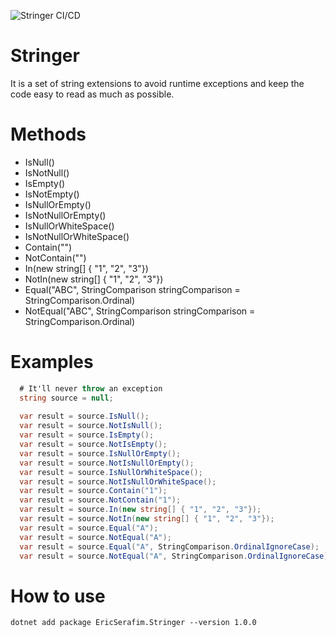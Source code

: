 ![Stringer CI/CD](https://github.com/ericserafim/Stringer/workflows/Stringer%20CI/CD/badge.svg)

# Stringer
It is a set of string extensions to avoid runtime exceptions and keep the code easy to read as much as possible.

# Methods
* IsNull()
* IsNotNull()
* IsEmpty()
* IsNotEmpty()
* IsNullOrEmpty()
* IsNotNullOrEmpty()
* IsNullOrWhiteSpace()
* IsNotNullOrWhiteSpace()
* Contain("")
* NotContain("")
* In(new string[] { "1", "2", "3"})
* NotIn(new string[] { "1", "2", "3"})
* Equal("ABC", StringComparison stringComparison = StringComparison.Ordinal)
* NotEqual("ABC", StringComparison stringComparison = StringComparison.Ordinal)

# Examples
```csharp
  # It'll never throw an exception
  string source = null;
  
  var result = source.IsNull();
  var result = source.NotIsNull();
  var result = source.IsEmpty();
  var result = source.NotIsEmpty();
  var result = source.IsNullOrEmpty();
  var result = source.NotIsNullOrEmpty();
  var result = source.IsNullOrWhiteSpace();
  var result = source.NotIsNullOrWhiteSpace();
  var result = source.Contain("1");
  var result = source.NotContain("1");
  var result = source.In(new string[] { "1", "2", "3"});
  var result = source.NotIn(new string[] { "1", "2", "3"});
  var result = source.Equal("A");
  var result = source.NotEqual("A");
  var result = source.Equal("A", StringComparison.OrdinalIgnoreCase);
  var result = source.NotEqual("A", StringComparison.OrdinalIgnoreCase);
```

# How to use
```
dotnet add package EricSerafim.Stringer --version 1.0.0
```
